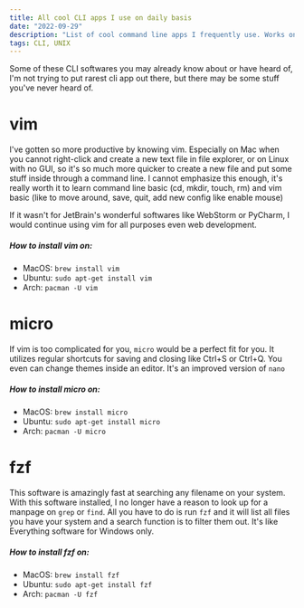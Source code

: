 ```yaml
---
title: All cool CLI apps I use on daily basis
date: "2022-09-29"
description: "List of cool command line apps I frequently use. Works on MacOS or any UNIX based system"
tags: CLI, UNIX
---
```


Some of these CLI softwares you may already know about or have heard of, I'm not trying to put rarest cli app out there,
but there may be some stuff you've never heard of.

[//]: # "Let me know what app you discovered from this article in a comment section below :-)"

# vim

I've gotten so more productive by knowing vim. Especially on Mac when you cannot right-click and create a new
text file in file explorer, or on Linux with no GUI, so it's so much more quicker to create a new file and put some stuff inside through a command line.
I cannot emphasize this enough, it's really worth it to learn command line basic (cd, mkdir, touch, rm) and vim basic (like to move around, save, quit, add
new config like enable mouse)

If it wasn't for JetBrain's wonderful softwares like WebStorm or PyCharm, I would continue using vim for all purposes even web development.

##### How to install vim on:

- MacOS: `brew install vim`
- Ubuntu: `sudo apt-get install vim`
- Arch: `pacman -U vim`

# micro

If vim is too complicated for you, `micro` would be a perfect fit for you. It utilizes regular shortcuts for saving and closing
like Ctrl+S or Ctrl+Q. You even can change themes inside an editor. It's an improved version of `nano`

##### How to install micro on:

- MacOS: `brew install micro`
- Ubuntu: `sudo apt-get install micro`
- Arch: `pacman -U micro`

# fzf

This software is amazingly fast at searching any filename on your system. With this software installed, I no longer have a reason
to look up for a manpage on `grep` or `find`. All you have to do is run `fzf` and it will list all files you have your system
and a search function is to filter them out. It's like Everything software for Windows only.

##### How to install fzf on:

- MacOS: `brew install fzf`
- Ubuntu: `sudo apt-get install fzf`
- Arch: `pacman -U fzf`
